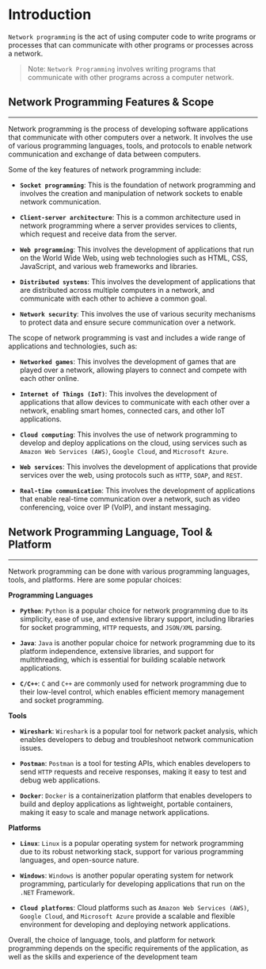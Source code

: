 # Introduction

``Network programming`` is the act of using computer code to write programs or processes that can communicate with other programs or processes across a network.

> Note: ``Network Programming`` involves writing programs that communicate with other programs across a computer network.

## Network Programming Features & Scope
------------------------------------------
Network programming is the process of developing software applications that communicate with other computers over a network. It involves the use of various programming languages, tools, and protocols to enable network communication and exchange of data between computers.

Some of the key features of network programming include:

- **``Socket programming``**: This is the foundation of network programming and involves the creation and manipulation of network sockets to enable network communication.

- **``Client-server architecture``**: This is a common architecture used in network programming where a server provides services to clients, which request and receive data from the server.

- **``Web programming``**: This involves the development of applications that run on the World Wide Web, using web technologies such as HTML, CSS, JavaScript, and various web frameworks and libraries.

- **``Distributed systems``**: This involves the development of applications that are distributed across multiple computers in a network, and communicate with each other to achieve a common goal.

- **``Network security``**: This involves the use of various security mechanisms to protect data and ensure secure communication over a network.

The scope of network programming is vast and includes a wide range of applications and technologies, such as:

- **``Networked games``**: This involves the development of games that are played over a network, allowing players to connect and compete with each other online.

- **``Internet of Things (IoT)``**: This involves the development of applications that allow devices to communicate with each other over a network, enabling smart homes, connected cars, and other IoT applications.

- **``Cloud computing``**: This involves the use of network programming to develop and deploy applications on the cloud, using services such as ``Amazon Web Services (AWS)``, ``Google Cloud``, and ``Microsoft Azure``.

- **``Web services``**: This involves the development of applications that provide services over the web, using protocols such as ``HTTP``, ``SOAP``, and ``REST``.

- **``Real-time communication``**: This involves the development of applications that enable real-time communication over a network, such as video conferencing, voice over IP (VoIP), and instant messaging.



## Network Programming Language, Tool & Platform
-------------------------------------------------
Network programming can be done with various programming languages, tools, and platforms. Here are some popular choices:

**Programming Languages**

- **``Python``**: ``Python`` is a popular choice for network programming due to its simplicity, ease of use, and extensive library support, including libraries for socket programming, ``HTTP`` requests, and ``JSON/XML`` parsing.

- **``Java``**: ``Java`` is another popular choice for network programming due to its platform independence, extensive libraries, and support for multithreading, which is essential for building scalable network applications.

- **``C/C++``**: ``C`` and ``C++`` are commonly used for network programming due to their low-level control, which enables efficient memory management and socket programming.

**Tools**

- **``Wireshark``**: ``Wireshark`` is a popular tool for network packet analysis, which enables developers to debug and troubleshoot network communication issues.

- **``Postman``**: ``Postman`` is a tool for testing APIs, which enables developers to send ``HTTP`` requests and receive responses, making it easy to test and debug web applications.

- **``Docker``**: ``Docker`` is a containerization platform that enables developers to build and deploy applications as lightweight, portable containers, making it easy to scale and manage network applications.

**Platforms**

- **``Linux``**: ``Linux`` is a popular operating system for network programming due to its robust networking stack, support for various programming languages, and open-source nature.

- **``Windows``**: ``Windows`` is another popular operating system for network programming, particularly for developing applications that run on the ``.NET`` Framework.

- **``Cloud platforms``**: Cloud platforms such as ``Amazon Web Services (AWS)``, ``Google Cloud``, and ``Microsoft Azure`` provide a scalable and flexible environment for developing and deploying network applications.

Overall, the choice of language, tools, and platform for network programming depends on the specific requirements of the application, as well as the skills and experience of the development team